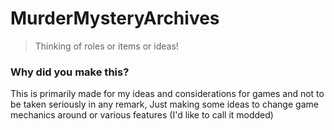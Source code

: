 # MurderMysteryArchives
> Thinking of roles or items or ideas!
### Why did you make this?
This is primarily made for my ideas and considerations for games and not to be taken seriously in any remark,
Just making some ideas to change game mechanics around or various features (I'd like to call it modded)
